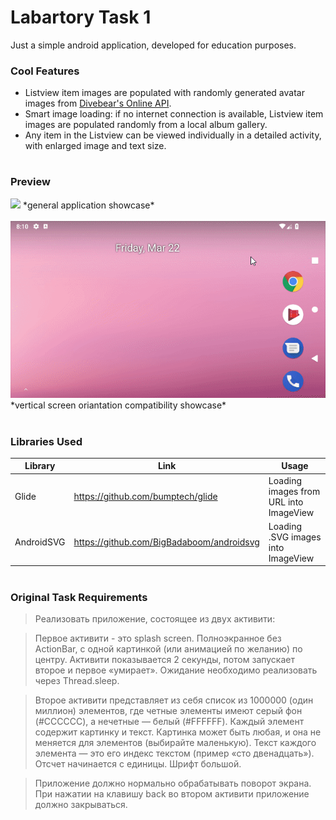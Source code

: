 # Labartory Task 1

Just a simple android application, developed for education purposes.

### Cool Features
- Listview item images are populated with randomly generated avatar images from [Divebear's Online API][link1].
- Smart image loading: if no internet connection is available, Listview item images are populated randomly from a local album gallery.
- Any item in the Listview can be viewed individually in a detailed activity, with enlarged image and text size.

#
### Preview

<img src="https://github.com/Deya360/Softawre-Development_Labs/blob/main/Lab1/screencapture1.gif"/>
*general application showcase*
<br />
<br />

<img src="https://github.com/Deya360/Softawre-Development_Labs/blob/main/Lab1/screencapture2.gif"/>
*vertical screen oriantation compatibility showcase*

#
### Libraries Used

| Library | Link | Usage |
| ------ | ------ | ------ |
| Glide | https://github.com/bumptech/glide | Loading images from URL into ImageView | 
| AndroidSVG | https://github.com/BigBadaboom/androidsvg | Loading .SVG images into ImageView |

#
### Original Task Requirements

>Реализовать приложение, состоящее из двух активити:

>Первое активити - это splash screen. Полноэкранное без ActionBar, c одной картинкой (или анимацией по желанию) по центру. Активити показывается 2 секунды, потом запускает второе и первое «умирает». Ожидание необходимо реализовать через Thread.sleep.

>Второе активити представляет из себя список из 1000000 (один миллион) элементов, где четные элементы имеют серый фон (#CCCCCC), а нечетные — белый (#FFFFFF). Каждый элемент содержит картинку и текст. Картинка может быть любая, и она не меняется для элементов (выбирайте маленькую). Текст каждого элемента — это его индекс текстом (пример «cто двенадцать»). Отсчет начинается с единицы. Шрифт большой.

>Приложение должно нормально обрабатывать поворот экрана. При нажатии на клавишу back во втором активити приложение должно закрываться.


[//]: #
[link1]: https://avatars.dicebear.com/
